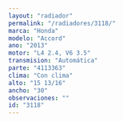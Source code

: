 ```yaml
---
layout: "radiador"
permalink: "/radiadores/3118/"
marca: "Honda"
modelo: "Accord"
ano: "2013"
motor: "L4 2.4, V6 3.5"
transmision: "Automática"
parte: "4113363"
clima: "Con clima"
alto: "15 13/16"
ancho: "30"
observaciones: ""
id: "3118"
---
```


